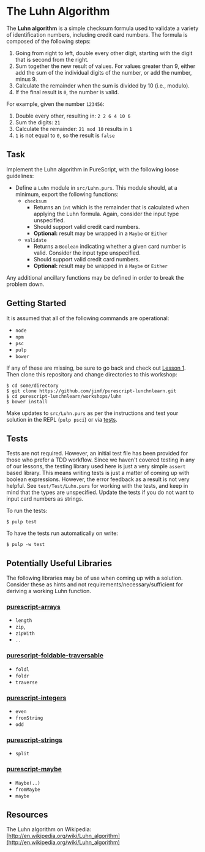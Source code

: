 # The Luhn Algorithm

The __Luhn algorithm__ is a simple checksum formula used to validate a variety
of identification numbers, including credit card numbers. The formula is
composed of the following steps:

1. Going from right to left, double every other digit, starting with the digit that is second from the right.
1. Sum together the new result of values. For values greater than 9, either add the sum of the individual digits of the number, or add the number, minus 9.
1. Calculate the remainder when the sum is divided by 10 (i.e., modulo).
1. If the final result is `0`, the number is valid.

For example, given the number `123456`:

1. Double every other, resulting in: `2 2 6 4 10 6`
1. Sum the digits: `21`
1. Calculate the remainder: `21 mod 10` results in `1`
1. `1` is not equal to `0`, so the result is `false`

## Task

Implement the Luhn algorithm in PureScript, with the following loose guidelines:

- Define a `Luhn` module in `src/Luhn.purs`. This module should, at a minimum, export the following functions:
  - `checksum`
    - Returns an `Int` which is the remainder that is calculated when applying the Luhn formula. Again, consider the input type unspecified.
    - Should support valid credit card numbers.
    - __Optional:__ result may be wrapped in a `Maybe` or `Either`
  - `validate`
    - Returns a `Boolean` indicating whether a given card number is valid. Consider the input type unspecified.
    - Should support valid credit card numbers.
    - __Optional:__ result may be wrapped in a `Maybe` or `Either`

Any additional ancillary functions may be defined in order to break the problem
down.

## Getting Started

It is assumed that all of the following commands are operational:

- `node`
- `npm`
- `psc`
- `pulp`
- `bower`

If any of these are missing, be sure to go back and check out
[Lesson 1](https://github.com/jimf/purescript-lunchnlearn/tree/master/lesson01).
Then clone this repository and change directories to this workshop:

    $ cd some/directory
    $ git clone https://github.com/jimf/purescript-lunchnlearn.git
    $ cd purescript-lunchnlearn/workshops/luhn
    $ bower install

Make updates to `src/Luhn.purs` as per the instructions and test your solution
in the REPL (`pulp psci`) or via [tests](#tests).

## Tests

Tests are not required. However, an initial test file has been provided for
those who prefer a TDD workflow. Since we haven't covered testing in any of
our lessons, the testing library used here is just a very simple `assert`
based library. This means writing tests is just a matter of coming up with
boolean expressions. However, the error feedback as a result is not very
helpful. See `test/Test/Luhn.purs` for working with the tests, and keep in
mind that the types are unspecified. Update the tests if you do not want to
input card numbers as strings.

To run the tests:

    $ pulp test

To have the tests run automatically on write:

    $ pulp -w test

## Potentially Useful Libraries

The following libraries may be of use when coming up with a solution. Consider
these as hints and not requirements/necessary/sufficient for deriving a working
Luhn function.

### [purescript-arrays](https://pursuit.purescript.org/packages/purescript-arrays)

- `length`
- `zip`,
- `zipWith`
- `..`

### [purescript-foldable-traversable](https://pursuit.purescript.org/packages/purescript-foldable-traversable)

- `foldl`
- `foldr`
- `traverse`

### [purescript-integers](https://pursuit.purescript.org/packages/purescript-integers)

- `even`
- `fromString`
- `odd`

### [purescript-strings](https://pursuit.purescript.org/packages/purescript-strings)

- `split`

### [purescript-maybe](https://pursuit.purescript.org/packages/purescript-maybe)

- `Maybe(..)`
- `fromMaybe`
- `maybe`

## Resources

The Luhn algorithm on Wikipedia: [http://en.wikipedia.org/wiki/Luhn_algorithm](http://en.wikipedia.org/wiki/Luhn_algorithm)
